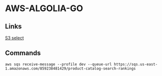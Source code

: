 # AWS-ALGOLIA-GO
## Links
[S3 select](https://aws.amazon.com/blogs/developer/introducing-support-for-amazon-s3-select-in-the-aws-sdk-for-go/)

## Commands
```
aws sqs receive-message --profile dev --queue-url https://sqs.us-east-1.amazonaws.com/859238481429/product-catalog-search-rankings
```

